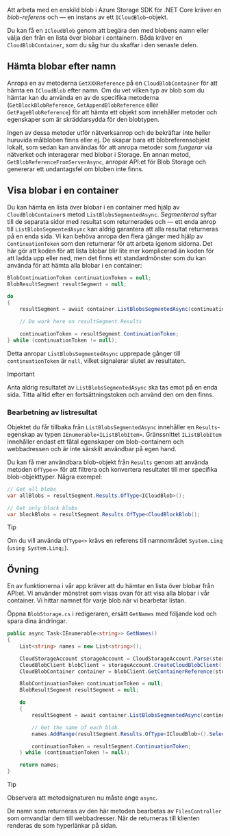 Att arbeta med en enskild blob i Azure Storage SDK för .NET Core kräver en *blob-referens* och &mdash; en instans av ett `ICloudBlob`-objekt.

Du kan få en `ICloudBlob` genom att begära den med blobens namn eller välja den från en lista över blobar i containern. Båda kräver en `CloudBlobContainer`, som du såg hur du skaffar i den senaste delen.

## <a name="getting-blobs-by-name"></a>Hämta blobar efter namn

Anropa en av metoderna `GetXXXReference` på en `CloudBlobContainer` för att hämta en `ICloudBlob` efter namn. Om du vet vilken typ av blob som du hämtar kan du använda en av de specifika metoderna (`GetBlockBlobReference`, `GetAppendBlobReference` eller `GetPageBlobReference`) för att hämta ett objekt som innehåller metoder och egenskaper som är skräddarsydda för den blobtypen.

Ingen av dessa metoder utför nätverksanrop och de bekräftar inte heller huruvida målbloben finns eller ej. De skapar bara ett blobreferensobjekt lokalt, som sedan kan användas för att anropa metoder som *fungerar* via nätverket och interagerar med blobar i Storage. En annan metod, `GetBlobReferenceFromServerAsync`, anropar API:et för Blob Storage och genererar ett undantagsfel om bloben inte finns.

## <a name="listing-blobs-in-a-container"></a>Visa blobar i en container

Du kan hämta en lista över blobar i en container med hjälp av `CloudBlobContainer`s metod `ListBlobsSegmentedAsync`. *Segmenterad* syftar till de separata sidor med resultat som returnerades och &mdash; ett enda anrop till `ListBlobsSegmentedAsync` kan aldrig garantera att alla resultat returneras på en enda sida. Vi kan behöva anropa den flera gånger med hjälp av `ContinuationToken` som den returnerar för att arbeta igenom sidorna. Det här gör att koden för att lista blobar blir lite mer komplicerad än koden för att ladda upp eller ned, men det finns ett standardmönster som du kan använda för att hämta alla blobar i en container:

```csharp
BlobContinuationToken continuationToken = null;
BlobResultSegment resultSegment = null;

do
{
    resultSegment = await container.ListBlobsSegmentedAsync(continuationToken);

    // Do work here on resultSegment.Results

    continuationToken = resultSegment.ContinuationToken;
} while (continuationToken != null);
```

Detta anropar `ListBlobsSegmentedAsync` upprepade gånger till `continuationToken` är `null`, vilket signalerar slutet av resultaten.

> [!IMPORTANT]
> Anta aldrig resultatet av `ListBlobsSegmentedAsync` ska tas emot på en enda sida. Titta alltid efter en fortsättningstoken och använd den om den finns.

### <a name="processing-list-results"></a>Bearbetning av listresultat

Objektet du får tillbaka från `ListBlobsSegmentedAsync` innehåller en `Results`-egenskap av typen `IEnumerable<IListBlobItem>`. Gränssnittet `IListBlobItem` innehåller endast ett fåtal egenskaper om blob-containern och webbadressen och är inte särskilt användbar på egen hand.

Du kan få mer användbara blob-objekt från `Results` genom att använda metoden `OfType<>` för att filtrera och konvertera resultatet till mer specifika blob-objekttyper. Några exempel:

```csharp
// Get all blobs
var allBlobs = resultSegment.Results.OfType<ICloudBlob>();

// Get only block blobs
var blockBlobs = resultSegment.Results.OfType<CloudBlockBlob();
```

> [!TIP]
> Om du vill använda `OfType<>` krävs en referens till namnområdet `System.Linq` (`using System.Linq;`).

## <a name="exercise"></a>Övning

En av funktionerna i vår app kräver att du hämtar en lista över blobar från API:et. Vi använder mönstret som visas ovan för att visa alla blobar i vår container. Vi hittar namnet för varje blob när vi bearbetar listan.

Öppna `BlobStorage.cs` i redigeraren, ersätt `GetNames` med följande kod och spara dina ändringar.

```csharp
public async Task<IEnumerable<string>> GetNames()
{
    List<string> names = new List<string>();

    CloudStorageAccount storageAccount = CloudStorageAccount.Parse(storageConfig.ConnectionString);
    CloudBlobClient blobClient = storageAccount.CreateCloudBlobClient();
    CloudBlobContainer container = blobClient.GetContainerReference(storageConfig.FileContainerName);

    BlobContinuationToken continuationToken = null;
    BlobResultSegment resultSegment = null;

    do
    {
        resultSegment = await container.ListBlobsSegmentedAsync(continuationToken);

        // Get the name of each blob.
        names.AddRange(resultSegment.Results.OfType<ICloudBlob>().Select(b => b.Name));

        continuationToken = resultSegment.ContinuationToken;
    } while (continuationToken != null);

    return names;
}
```

> [!TIP]
> Observera att metodsignaturen nu måste ange `async`.

De namn som returneras av den här metoden bearbetas av `FilesController` som omvandlar dem till webbadresser. När de returneras till klienten renderas de som hyperlänkar på sidan.